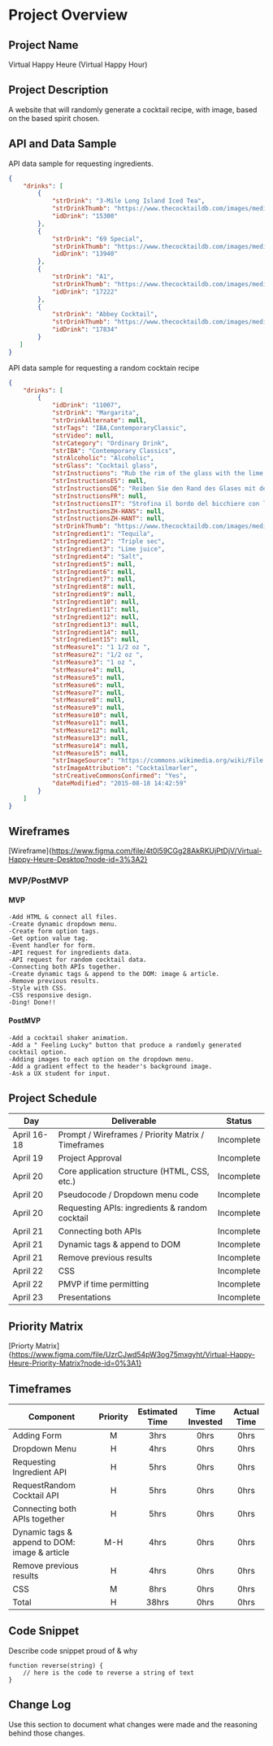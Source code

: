 # Project Overview

## Project Name

Virtual Happy Heure  (Virtual Happy Hour)

## Project Description

A website that will randomly generate a cocktail recipe, with image, based on the based spirit chosen.

## API and Data Sample
API data sample for requesting ingredients.
```json
{
    "drinks": [
        {
            "strDrink": "3-Mile Long Island Iced Tea",
            "strDrinkThumb": "https://www.thecocktaildb.com/images/media/drink/rrtssw1472668972.jpg",
            "idDrink": "15300"
        },
        {
            "strDrink": "69 Special",
            "strDrinkThumb": "https://www.thecocktaildb.com/images/media/drink/vqyxqx1472669095.jpg",
            "idDrink": "13940"
        },
        {
            "strDrink": "A1",
            "strDrinkThumb": "https://www.thecocktaildb.com/images/media/drink/2x8thr1504816928.jpg",
            "idDrink": "17222"
        },
        {
            "strDrink": "Abbey Cocktail",
            "strDrinkThumb": "https://www.thecocktaildb.com/images/media/drink/mr30ob1582479875.jpg",
            "idDrink": "17834"
        }
   ]
}	
```

API data sample for requesting a random cocktain recipe
```json
{
    "drinks": [
        {
            "idDrink": "11007",
            "strDrink": "Margarita",
            "strDrinkAlternate": null,
            "strTags": "IBA,ContemporaryClassic",
            "strVideo": null,
            "strCategory": "Ordinary Drink",
            "strIBA": "Contemporary Classics",
            "strAlcoholic": "Alcoholic",
            "strGlass": "Cocktail glass",
            "strInstructions": "Rub the rim of the glass with the lime slice to make the salt stick to it. Take care to moisten only the outer rim and sprinkle the salt on it. The salt should present to the lips of the imbiber and never mix into the cocktail. Shake the other ingredients with ice, then carefully pour into the glass.",
            "strInstructionsES": null,
            "strInstructionsDE": "Reiben Sie den Rand des Glases mit der Limettenscheibe, damit das Salz daran haftet. Achten Sie darauf, dass nur der äußere Rand angefeuchtet wird und streuen Sie das Salz darauf. Das Salz sollte sich auf den Lippen des Genießers befinden und niemals in den Cocktail einmischen. Die anderen Zutaten mit Eis schütteln und vorsichtig in das Glas geben.",
            "strInstructionsFR": null,
            "strInstructionsIT": "Strofina il bordo del bicchiere con la fetta di lime per far aderire il sale.\r\nAvere cura di inumidire solo il bordo esterno e cospargere di sale.\r\nIl sale dovrebbe presentarsi alle labbra del bevitore e non mescolarsi mai al cocktail.\r\nShakerare gli altri ingredienti con ghiaccio, quindi versarli delicatamente nel bicchiere.",
            "strInstructionsZH-HANS": null,
            "strInstructionsZH-HANT": null,
            "strDrinkThumb": "https://www.thecocktaildb.com/images/media/drink/5noda61589575158.jpg",
            "strIngredient1": "Tequila",
            "strIngredient2": "Triple sec",
            "strIngredient3": "Lime juice",
            "strIngredient4": "Salt",
            "strIngredient5": null,
            "strIngredient6": null,
            "strIngredient7": null,
            "strIngredient8": null,
            "strIngredient9": null,
            "strIngredient10": null,
            "strIngredient11": null,
            "strIngredient12": null,
            "strIngredient13": null,
            "strIngredient14": null,
            "strIngredient15": null,
            "strMeasure1": "1 1/2 oz ",
            "strMeasure2": "1/2 oz ",
            "strMeasure3": "1 oz ",
            "strMeasure4": null,
            "strMeasure5": null,
            "strMeasure6": null,
            "strMeasure7": null,
            "strMeasure8": null,
            "strMeasure9": null,
            "strMeasure10": null,
            "strMeasure11": null,
            "strMeasure12": null,
            "strMeasure13": null,
            "strMeasure14": null,
            "strMeasure15": null,
            "strImageSource": "https://commons.wikimedia.org/wiki/File:Klassiche_Margarita.jpg",
            "strImageAttribution": "Cocktailmarler",
            "strCreativeCommonsConfirmed": "Yes",
            "dateModified": "2015-08-18 14:42:59"
        }
    ]
}
```

## Wireframes

[Wireframe]{https://www.figma.com/file/4t0l59CGg28AkRKUjPtDjV/Virtual-Happy-Heure-Desktop?node-id=3%3A2}

### MVP/PostMVP

#### MVP 
```
-Add HTML & connect all files.
-Create dynamic dropdown menu.
-Create form option tags.
-Get option value tag.
-Event handler for form. 
-API request for ingredients data.
-API request for random cocktail data.
-Connecting both APIs together.
-Create dynamic tags & append to the DOM: image & article.
-Remove previous results.
-Style with CSS.
-CSS responsive design.
-Ding! Done!!
```

#### PostMVP  

```
-Add a cocktail shaker animation.
-Add a " Feeling Lucky" button that produce a randomly generated cocktail option.
-Adding images to each option on the dropdown menu.
-Add a gradient effect to the header's background image.
-Ask a UX student for input.
```

## Project Schedule

|  Day | Deliverable | Status
|---|---| ---|
|April 16-18| Prompt / Wireframes / Priority Matrix / Timeframes | Incomplete
|April 19| Project Approval | Incomplete
|April 20| Core application structure (HTML, CSS, etc.) | Incomplete
|April 20| Pseudocode / Dropdown menu code | Incomplete
|April 20| Requesting APIs: ingredients & random cocktail | Incomplete
|April 21| Connecting both APIs | Incomplete
|April 21| Dynamic tags & append to DOM  | Incomplete
|April 21| Remove previous results  | Incomplete
|April 22| CSS | Incomplete
|April 22| PMVP if time permitting | Incomplete
|April 23| Presentations | Incomplete

## Priority Matrix

[Priorty Matrix] {https://www.figma.com/file/UzrCJwd54pW3og75mxgyht/Virtual-Happy-Heure-Priority-Matrix?node-id=0%3A1}

## Timeframes

| Component | Priority | Estimated Time | Time Invested | Actual Time |
| --- | :---: |  :---: | :---: | :---: |
| Adding Form | M | 3hrs| 0hrs | 0hrs |
| Dropdown Menu | H | 4hrs| 0hrs | 0hrs |
| Requesting Ingredient API | H | 5hrs| 0hrs | 0hrs |
| RequestRandom Cocktail API | H | 5hrs| 0hrs | 0hrs |
| Connecting both APIs together | H | 5hrs| 0hrs | 0hrs |
| Dynamic tags & append to DOM: image & article | M-H | 4hrs| 0hrs | 0hrs |
| Remove previous results | H | 4hrs| 0hrs | 0hrs |
| CSS | M | 8hrs| 0hrs | 0hrs |
| Total | H | 38hrs| 0hrs | 0hrs |

## Code Snippet

Describe code snippet proud of & why

```
function reverse(string) {
	// here is the code to reverse a string of text
}
```

## Change Log
 Use this section to document what changes were made and the reasoning behind those changes.  

